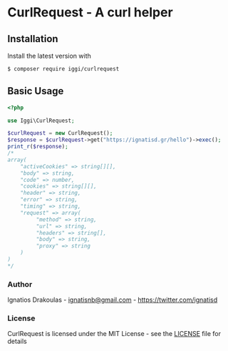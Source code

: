 # CurlRequest - A curl helper


## Installation

Install the latest version with

```bash
$ composer require iggi/curlrequest
```

## Basic Usage

```php
<?php

use Iggi\CurlRequest;

$curlRequest = new CurlRequest();
$response = $curlRequest->get("https://ignatisd.gr/hello")->exec();
print_r($response);
/*
array(
    "activeCookies" => string[][],
    "body" => string,
    "code" => number,
    "cookies" => string[][],
    "header" => string,
    "error" => string,
    "timing" => string,
    "request" => array(
         "method" => string,
         "url" => string,
         "headers" => string[],
         "body" => string,
         "proxy" => string
    )
)
*/
```

### Author

Ignatios Drakoulas - <ignatisnb@gmail.com> - <https://twitter.com/ignatisd><br />

### License

CurlRequest is licensed under the MIT License - see the [LICENSE](LICENSE) file for details
